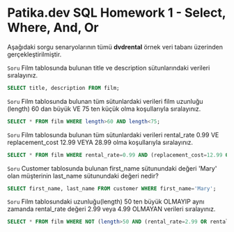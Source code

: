 # Patika.dev SQL Homework 1 - Select, Where, And, Or

Aşağıdaki sorgu senaryolarının tümü **dvdrental** örnek veri tabanı üzerinden gerçekleştirilmiştir.

`Soru` Film tablosunda bulunan title ve description sütunlarındaki verileri sıralayınız.
```sql
SELECT title, description FROM film;
```
`Soru` Film tablosunda bulunan tüm sütunlardaki verileri film uzunluğu (length) 60 dan büyük VE 75 ten küçük olma koşullarıyla sıralayınız.
```sql
SELECT * FROM film WHERE length>60 AND length<75;
```
`Soru` Film tablosunda bulunan tüm sütunlardaki verileri rental_rate 0.99 VE replacement_cost 12.99 VEYA 28.99 olma koşullarıyla sıralayınız.
```sql
SELECT * FROM film WHERE rental_rate=0.99 AND (replacement_cost=12.99 OR replacement_cost=28.99);
```
`Soru` Customer tablosunda bulunan first_name sütunundaki değeri 'Mary' olan müşterinin last_name sütunundaki değeri nedir?
```sql
SELECT first_name, last_name FROM customer WHERE first_name='Mary';
```
`Soru` Film tablosundaki uzunluğu(length) 50 ten büyük OLMAYIP aynı zamanda rental_rate değeri 2.99 veya 4.99 OLMAYAN verileri sıralayınız.
```sql
SELECT * FROM film WHERE NOT (length>50 AND (rental_rate=2.99 OR rental_rate=4.99));
```
